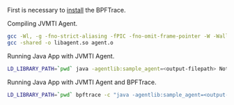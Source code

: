 First is necessary to [install](https://github.com/iovisor/bpftrace/blob/master/INSTALL.md) the BPFTrace.

Compiling JVMTI Agent.
``` sh
gcc -Wl, -g -fno-strict-aliasing -fPIC -fno-omit-frame-pointer -W -Wall  -Wno-unused -Wno-parentheses -I "$JVM_LIBRARY/include/" -I "$JVM_LIBRARY/include/linux" -c -o agent.o agent.c
gcc -shared -o libagent.so agent.o
```

Running Java App with JVMTI Agent.
``` sh
LD_LIBRARY_PATH=`pwd` java -agentlib:sample_agent=<output-filepath> Nothing
```

Running Java App with JVMTI Agent and BPFTrace.
``` sh
LD_LIBRARY_PATH=`pwd` bpftrace -c "java -agentlib:sample_agent=<output-filepath> Nothing" execve-clone-tracer.bt
```